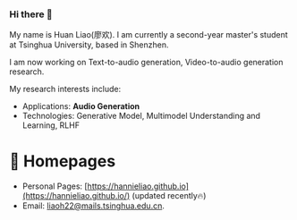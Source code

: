 ### Hi there 👋

My name is Huan Liao(廖欢). I am currently a second-year master's student at Tsinghua University, based in Shenzhen.

I am now working on Text-to-audio generation, Video-to-audio generation research.

My research interests include:
- Applications: **Audio Generation**
- Technologies: Generative Model, Multimodel Understanding and Learning, RLHF

# 📎 Homepages
- Personal Pages: [https://hannieliao.github.io](https://hannieliao.github.io/) (updated recently🔥)
- Email: [liaoh22@mails.tsinghua.edu.cn](mailto:liaoh22@mails.tsinghua.edu.cn).

<!--
**Hannieliao/Hannieliao** is a ✨ _special_ ✨ repository because its `README.md` (this file) appears on your GitHub profile.

Here are some ideas to get you started:

- 🔭 I’m currently working on ...
- 🌱 I’m currently learning ...
- 👯 I’m looking to collaborate on ...
- 🤔 I’m looking for help with ...
- 💬 Ask me about ...
- 📫 How to reach me: ...
- 😄 Pronouns: ...
- ⚡ Fun fact: ...
-->
